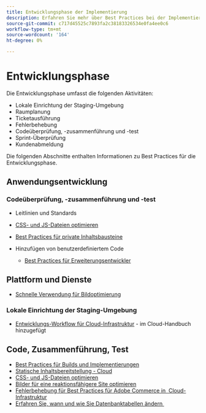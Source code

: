 ```yaml
---
title: Entwicklungsphase der Implementierung
description: Erfahren Sie mehr über Best Practices bei der Implementierung für die Entwicklungsphase von Adobe Commerce-Projekten.
source-git-commit: c717d45525c7893fa2c38183326534e0fa4ee0c6
workflow-type: tm+mt
source-wordcount: '164'
ht-degree: 0%

---
```



# Entwicklungsphase

Die Entwicklungsphase umfasst die folgenden Aktivitäten:

- Lokale Einrichtung der Staging-Umgebung
- Raumplanung
- Ticketausführung
- Fehlerbehebung
- Codeüberprüfung, -zusammenführung und -test
- Sprint-Überprüfung
- Kundenabmeldung

Die folgenden Abschnitte enthalten Informationen zu Best Practices für die Entwicklungsphase.

## Anwendungsentwicklung

### Codeüberprüfung, -zusammenführung und -test

- Leitlinien und Standards

<!--Assets not yet integrated
  - [Development best practices](https://wiki.corp.adobe.com/x/nT4ykw)
  - [Code Review](https://wiki.corp.adobe.com/x/qT4ykw)
  - [Debugging Magento 2](https://wiki.corp.adobe.com/x/nz4ykw) (wiki)
-->
- [CSS- und JS-Dateien optimieren](optimize-css-js-files.md)
- [Best Practices für private Inhaltsbausteine](private-content-block-configuration.md)

- Hinzufügen von benutzerdefiniertem Code
   - [Best Practices für Erweiterungsentwickler](https://developer.adobe.com/commerce/php/best-practices/)

<!--Assets not yet integrated

  - [Best practices for theme development](https://wiki.corp.adobe.com/pages/viewpage.action?spaceKey=MAGPS&title=Best+Practices+for+Theme+Development)
  - [Module basis](https://wiki.corp.adobe.com/x/kz4ykw) (wiki) — Develop custom modules
  - [Exception Handling](https://wiki.corp.adobe.com/x/nz4ykw)
  - [Custom code copyrights](https://wiki.corp.adobe.com/x/lj4ykw)
- Source control and package management - wiki articles
  - [Code management - Git vs. Composer](https://wiki.corp.adobe.com/x/pz4ykw)
  - [Git branching strategy](https://wiki.corp.adobe.com/display/MAGPS/Git+Branching+Strategy)
  - [Composer development](https://wiki.corp.adobe.com/x/mD4ykw)
  - [Composer patching](https://wiki.corp.adobe.com/x/mj4ykw)
  - [Composer project structure](https://wiki.corp.adobe.com/x/mT4ykw)
  - [Composer tips and tricks](https://wiki.corp.adobe.com/x/lz4ykw)
-->

## Plattform und Dienste

- [Schnelle Verwendung für Bildoptimierung](image-optimization.md)

### Lokale Einrichtung der Staging-Umgebung

- [Entwicklungs-Workflow für Cloud-Infrastruktur](https://devdocs.magento.com/cloud/architecture/pro-develop-deploy-workflow.html) - im Cloud-Handbuch hinzugefügt

## Code, Zusammenführung, Test

- [Best Practices für Builds und Implementierungen](https://devdocs.magento.com/cloud/reference/discover-deploy.html#best-practices)
- [Statische Inhaltsbereitstellung - Cloud](static-content-deployment.md)
- [CSS- und JS-Dateien optimieren](optimize-css-js-files.md)
- [Bilder für eine reaktionsfähigere Site optimieren](image-optimization.md)
- [Fehlerbehebung für Best Practices für Adobe Commerce in &#x200B; Cloud-Infrastruktur](troubleshooting.md)
- [Erfahren Sie, wann und wie Sie Datenbanktabellen ändern &#x200B;](modifying-core-and-third-party-tables.md)
